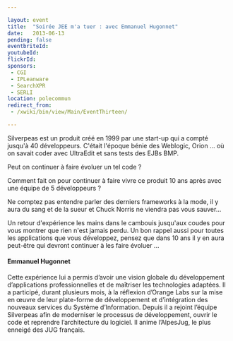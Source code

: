 ```yaml
---

layout: event
title:  "Soirée JEE m'a tuer : avec Emmanuel Hugonnet"
date:   2013-06-13
pending: false
eventbriteId:
youtubeId:
flickrId: 
sponsors:
 - CGI
 - IPLeanware
 - SearchXPR
 - SERLI
location: polecommun
redirect_from:
 - /xwiki/bin/view/Main/EventThirteen/

---
```


Silverpeas est un produit créé en 1999 par une start-up qui a compté jusqu'à 40 développeurs. C'était l'époque bénie des Weblogic, Orion ... où on savait coder avec UltraEdit et sans tests des EJBs BMP.

Peut on continuer à faire évoluer un tel code ?

Comment fait on pour continuer à faire vivre ce produit 10 ans après avec une équipe de 5 développeurs ?

Ne comptez pas entendre parler des derniers frameworks à la mode, il y aura du sang et de la sueur  et Chuck Norris ne viendra pas vous sauver...

Un retour d'expérience les mains dans le cambouis jusqu'aux coudes pour vous montrer que rien n'est jamais perdu. Un bon rappel aussi pour toutes les applications que vous développez, pensez que dans 10 ans il y en aura peut-être qui devront continuer à les faire évoluer ...

#### Emmanuel Hugonnet

Cette expérience lui a permis d’avoir une vision globale du développement d’applications professionnelles et de maîtriser les technologies adaptées. Il a participé, durant plusieurs mois, à la réflexion d’Orange Labs sur la mise en œuvre de leur plate-forme de
développement et d’intégration des nouveaux services du Système d’Information.
Depuis il a rejoint l’équipe Silverpeas afin de moderniser le processus de développement, ouvrir le code et reprendre l’architecture
du logiciel. Il anime l’AlpesJug, le plus enneigé des JUG français.



